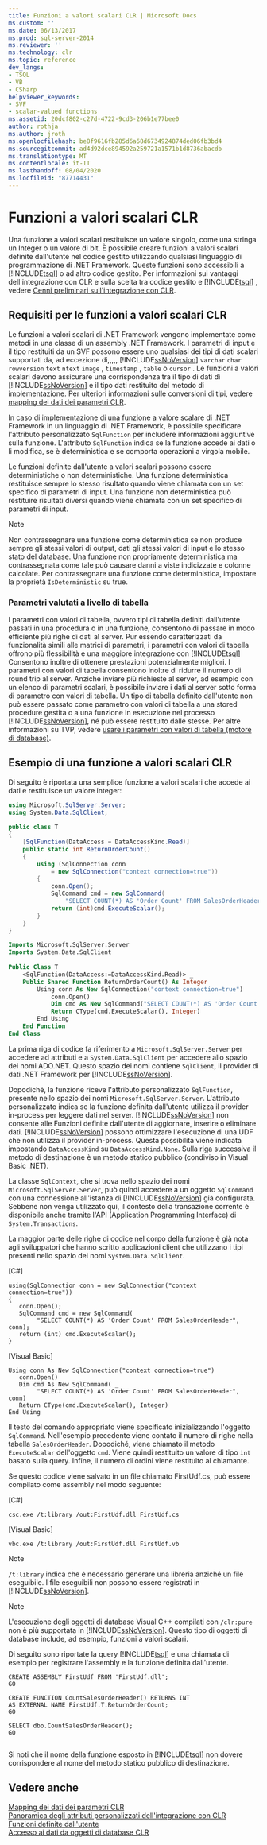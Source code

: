 ```yaml
---
title: Funzioni a valori scalari CLR | Microsoft Docs
ms.custom: ''
ms.date: 06/13/2017
ms.prod: sql-server-2014
ms.reviewer: ''
ms.technology: clr
ms.topic: reference
dev_langs:
- TSQL
- VB
- CSharp
helpviewer_keywords:
- SVF
- scalar-valued functions
ms.assetid: 20dcf802-c27d-4722-9cd3-206b1e77bee0
author: rothja
ms.author: jroth
ms.openlocfilehash: be8f9616fb285d6a68d6734924874ded06fb3bd4
ms.sourcegitcommit: ad4d92dce894592a259721a1571b1d8736abacdb
ms.translationtype: MT
ms.contentlocale: it-IT
ms.lasthandoff: 08/04/2020
ms.locfileid: "87714431"
---
```

# <a name="clr-scalar-valued-functions"></a>Funzioni a valori scalari CLR
  Una funzione a valori scalari restituisce un valore singolo, come una stringa un Integer o un valore di bit. È possibile creare funzioni a valori scalari definite dall'utente nel codice gestito utilizzando qualsiasi linguaggio di programmazione di .NET Framework. Queste funzioni sono accessibili a [!INCLUDE[tsql](../../includes/tsql-md.md)] o ad altro codice gestito. Per informazioni sui vantaggi dell'integrazione con CLR e sulla scelta tra codice gestito e [!INCLUDE[tsql](../../includes/tsql-md.md)] , vedere [Cenni preliminari sull'integrazione con CLR](../clr-integration/clr-integration-overview.md).  
  
## <a name="requirements-for-clr-scalar-valued-functions"></a>Requisiti per le funzioni a valori scalari CLR  
 Le funzioni a valori scalari di .NET Framework vengono implementate come metodi in una classe di un assembly .NET Framework. I parametri di input e il tipo restituiti da un SVF possono essere uno qualsiasi dei tipi di dati scalari supportati da, ad eccezione di,,,,, [!INCLUDE[ssNoVersion](../../includes/ssnoversion-md.md)] `varchar` `char` `rowversion` `text` `ntext` `image` , `timestamp` , `table` o `cursor` . Le funzioni a valori scalari devono assicurare una corrispondenza tra il tipo di dati di [!INCLUDE[ssNoVersion](../../includes/ssnoversion-md.md)] e il tipo dati restituito del metodo di implementazione. Per ulteriori informazioni sulle conversioni di tipi, vedere [mapping dei dati dei parametri CLR](../clr-integration-database-objects-types-net-framework/mapping-clr-parameter-data.md).  
  
 In caso di implementazione di una funzione a valore scalare di .NET Framework in un linguaggio di .NET Framework, è possibile specificare l'attributo personalizzato `SqlFunction` per includere informazioni aggiuntive sulla funzione. L'attributo `SqlFunction` indica se la funzione accede ai dati o li modifica, se è deterministica e se comporta operazioni a virgola mobile.  
  
 Le funzioni definite dall'utente a valori scalari possono essere deterministiche o non deterministiche. Una funzione deterministica restituisce sempre lo stesso risultato quando viene chiamata con un set specifico di parametri di input. Una funzione non deterministica può restituire risultati diversi quando viene chiamata con un set specifico di parametri di input.  
  
> [!NOTE]  
>  Non contrassegnare una funzione come deterministica se non produce sempre gli stessi valori di output, dati gli stessi valori di input e lo stesso stato del database. Una funzione non propriamente deterministica ma contrassegnata come tale può causare danni a viste indicizzate e colonne calcolate. Per contrassegnare una funzione come deterministica, impostare la proprietà `IsDeterministic` su true.  
  
### <a name="table-valued-parameters"></a>Parametri valutati a livello di tabella  
 I parametri con valori di tabella, ovvero tipi di tabella definiti dall'utente passati in una procedura o in una funzione, consentono di passare in modo efficiente più righe di dati al server. Pur essendo caratterizzati da funzionalità simili alle matrici di parametri, i parametri con valori di tabella offrono più flessibilità e una maggiore integrazione con [!INCLUDE[tsql](../../includes/tsql-md.md)] Consentono inoltre di ottenere prestazioni potenzialmente migliori. I parametri con valori di tabella consentono inoltre di ridurre il numero di round trip al server. Anziché inviare più richieste al server, ad esempio con un elenco di parametri scalari, è possibile inviare i dati al server sotto forma di parametro con valori di tabella. Un tipo di tabella definito dall'utente non può essere passato come parametro con valori di tabella a una stored procedure gestita o a una funzione in esecuzione nel processo [!INCLUDE[ssNoVersion](../../includes/ssnoversion-md.md)], né può essere restituito dalle stesse. Per altre informazioni su TVP, vedere [usare i parametri con valori di tabella &#40;motore di database&#41;](../tables/use-table-valued-parameters-database-engine.md).  
  
## <a name="example-of-a-clr-scalar-valued-function"></a>Esempio di una funzione a valori scalari CLR  
 Di seguito è riportata una semplice funzione a valori scalari che accede ai dati e restituisce un valore integer:  
  
```csharp  
using Microsoft.SqlServer.Server;  
using System.Data.SqlClient;  
  
public class T  
{  
    [SqlFunction(DataAccess = DataAccessKind.Read)]  
    public static int ReturnOrderCount()  
    {  
        using (SqlConnection conn   
            = new SqlConnection("context connection=true"))  
        {  
            conn.Open();  
            SqlCommand cmd = new SqlCommand(  
                "SELECT COUNT(*) AS 'Order Count' FROM SalesOrderHeader", conn);  
            return (int)cmd.ExecuteScalar();  
        }  
    }  
}  
```  
  
```vb  
Imports Microsoft.SqlServer.Server  
Imports System.Data.SqlClient  
  
Public Class T  
    <SqlFunction(DataAccess:=DataAccessKind.Read)> _  
    Public Shared Function ReturnOrderCount() As Integer  
        Using conn As New SqlConnection("context connection=true")  
            conn.Open()  
            Dim cmd As New SqlCommand("SELECT COUNT(*) AS 'Order Count' FROM SalesOrderHeader", conn)  
            Return CType(cmd.ExecuteScalar(), Integer)  
        End Using  
    End Function  
End Class  
```  
  
 La prima riga di codice fa riferimento a `Microsoft.SqlServer.Server` per accedere ad attributi e a `System.Data.SqlClient` per accedere allo spazio dei nomi ADO.NET. Questo spazio dei nomi contiene `SqlClient`, il provider di dati .NET Framework per [!INCLUDE[ssNoVersion](../../includes/ssnoversion-md.md)].  
  
 Dopodiché, la funzione riceve l'attributo personalizzato `SqlFunction`, presente nello spazio dei nomi `Microsoft.SqlServer.Server`. L'attributo personalizzato indica se la funzione definita dall'utente utilizza il provider in-process per leggere dati nel server. [!INCLUDE[ssNoVersion](../../includes/ssnoversion-md.md)] non consente alle Funzioni definite dall'utente di aggiornare, inserire o eliminare dati. [!INCLUDE[ssNoVersion](../../includes/ssnoversion-md.md)] possono ottimizzare l'esecuzione di una UDF che non utilizza il provider in-process. Questa possibilità viene indicata impostando `DataAccessKind` su `DataAccessKind.None`. Sulla riga successiva il metodo di destinazione è un metodo statico pubblico (condiviso in Visual Basic .NET).  
  
 La classe `SqlContext`, che si trova nello spazio dei nomi `Microsoft.SqlServer.Server`, può quindi accedere a un oggetto `SqlCommand` con una connessione all'istanza di [!INCLUDE[ssNoVersion](../../includes/ssnoversion-md.md)] già configurata. Sebbene non venga utilizzato qui, il contesto della transazione corrente è disponibile anche tramite l'API (Application Programming Interface) di `System.Transactions`.  
  
 La maggior parte delle righe di codice nel corpo della funzione è già nota agli sviluppatori che hanno scritto applicazioni client che utilizzano i tipi presenti nello spazio dei nomi `System.Data.SqlClient`.  
  
 [C#]  
  
```  
using(SqlConnection conn = new SqlConnection("context connection=true"))   
{  
   conn.Open();  
   SqlCommand cmd = new SqlCommand(  
        "SELECT COUNT(*) AS 'Order Count' FROM SalesOrderHeader", conn);  
   return (int) cmd.ExecuteScalar();  
}    
```  
  
 [Visual Basic]  
  
```  
Using conn As New SqlConnection("context connection=true")  
   conn.Open()  
   Dim cmd As New SqlCommand( _  
        "SELECT COUNT(*) AS 'Order Count' FROM SalesOrderHeader", conn)  
   Return CType(cmd.ExecuteScalar(), Integer)  
End Using  
```  
  
 Il testo del comando appropriato viene specificato inizializzando l'oggetto `SqlCommand`. Nell'esempio precedente viene contato il numero di righe nella tabella `SalesOrderHeader`. Dopodiché, viene chiamato il metodo `ExecuteScalar` dell'oggetto `cmd`. Viene quindi restituito un valore di tipo `int` basato sulla query. Infine, il numero di ordini viene restituito al chiamante.  
  
 Se questo codice viene salvato in un file chiamato FirstUdf.cs, può essere compilato come assembly nel modo seguente:  
  
 [C#]  
  
```  
csc.exe /t:library /out:FirstUdf.dll FirstUdf.cs   
```  
  
 [Visual Basic]  
  
```  
vbc.exe /t:library /out:FirstUdf.dll FirstUdf.vb  
```  
  
> [!NOTE]  
>  `/t:library` indica che è necessario generare una libreria anziché un file eseguibile. I file eseguibili non possono essere registrati in [!INCLUDE[ssNoVersion](../../includes/ssnoversion-md.md)].  
  
> [!NOTE]  
>  L'esecuzione degli oggetti di database Visual C++ compilati con `/clr:pure` non è più supportata in [!INCLUDE[ssNoVersion](../../includes/ssnoversion-md.md)]. Questo tipo di oggetti di database include, ad esempio, funzioni a valori scalari.  
  
 Di seguito sono riportate la query [!INCLUDE[tsql](../../includes/tsql-md.md)] e una chiamata di esempio per registrare l'assembly e la funzione definita dall'utente.  
  
```  
CREATE ASSEMBLY FirstUdf FROM 'FirstUdf.dll';  
GO  
  
CREATE FUNCTION CountSalesOrderHeader() RETURNS INT   
AS EXTERNAL NAME FirstUdf.T.ReturnOrderCount;   
GO  
  
SELECT dbo.CountSalesOrderHeader();  
GO  
  
```  
  
 Si noti che il nome della funzione esposto in [!INCLUDE[tsql](../../includes/tsql-md.md)] non dovere corrispondere al nome del metodo statico pubblico di destinazione.  
  
## <a name="see-also"></a>Vedere anche  
 [Mapping dei dati dei parametri CLR](../clr-integration-database-objects-types-net-framework/mapping-clr-parameter-data.md)   
 [Panoramica degli attributi personalizzati dell'integrazione con CLR](../../database-engine/dev-guide/overview-of-clr-integration-custom-attributes.md)   
 [Funzioni definite dall'utente](../user-defined-functions/user-defined-functions.md)   
 [Accesso ai dati da oggetti di database CLR](../clr-integration/data-access/data-access-from-clr-database-objects.md)  
  
  
